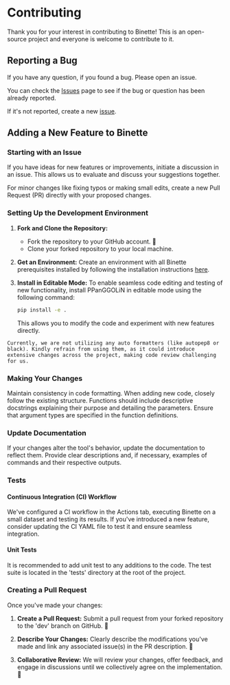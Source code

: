 # Contributing

Thank you for your interest in contributing to Binette! This is an open-source project and everyone is welcome to contribute to it. 

## Reporting a Bug

If you have any question, if you found a bug. Please open an issue. 

You can check the [Issues](https://github.com/genotoul-bioinfo/Binette/issues) page to see if the bug or question has been already reported.

If it's not reported, create a new [issue](https://github.com/genotoul-bioinfo/Binette/issues).

## Adding a New Feature to Binette

### Starting with an Issue

If you have ideas for new features or improvements, initiate a discussion in an issue. This allows us to evaluate and discuss your suggestions together.

For minor changes like fixing typos or making small edits, create a new Pull Request (PR) directly with your proposed changes.

### Setting Up the Development Environment

1. **Fork and Clone the Repository:**
   - Fork the repository to your GitHub account. 🍴
   - Clone your forked repository to your local machine.

2. **Get an Environment:**
   Create an environment with all Binette prerequisites installed by following the installation instructions [here](./installation.md#installing-from-source-code-within-a-conda-environment).

3. **Install in Editable Mode:**
   To enable seamless code editing and testing of new functionality, install PPanGGOLiN in editable mode using the following command:

   ```bash
   pip install -e .
   ```

   This allows you to modify the code and experiment with new features directly.


```{note}
Currently, we are not utilizing any auto formatters (like autopep8 or black). Kindly refrain from using them, as it could introduce extensive changes across the project, making code review challenging for us.
```


### Making Your Changes

Maintain consistency in code formatting. When adding new code, closely follow the existing structure. Functions should include descriptive docstrings explaining their purpose and detailing the parameters. Ensure that argument types are specified in the function definitions.

### Update Documentation

If your changes alter the tool's behavior, update the documentation to reflect them. Provide clear descriptions and, if necessary, examples of commands and their respective outputs.


### Tests

#### Continuous Integration (CI) Workflow

We've configured a CI workflow in the Actions tab, executing Binette on a small dataset and testing its results. If you've introduced a new feature, consider updating the CI YAML file to test it and ensure seamless integration.

#### Unit Tests

It is recommended to add unit test to any additions to the code. The test suite is located in the 'tests' directory at the root of the project.

### Creating a Pull Request

Once you've made your changes:

1. **Create a Pull Request:** Submit a pull request from your forked repository to the 'dev' branch on GitHub. 🚀

2. **Describe Your Changes:** Clearly describe the modifications you've made and link any associated issue(s) in the PR description. 📝

3. **Collaborative Review:** We will review your changes, offer feedback, and engage in discussions until we collectively agree on the implementation. 🤝

